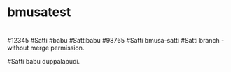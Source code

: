 # bmusatest
#
#12345
#Satti
#babu 
#Sattibabu
#98765
#Satti bmusa-satti
#Satti branch - without merge permission.

#Satti babu duppalapudi.